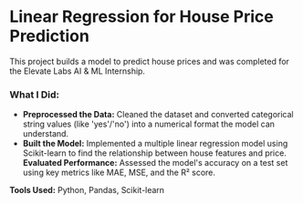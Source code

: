 # Linear Regression for House Price Prediction

This project builds a model to predict house prices and was completed for the Elevate Labs AI & ML Internship.

### What I Did:

* **Preprocessed the Data:** Cleaned the dataset and converted categorical string values (like 'yes'/'no') into a numerical format the model can understand.
* **Built the Model:** Implemented a multiple linear regression model using Scikit-learn to find the relationship between house features and price.
**Evaluated Performance:** Assessed the model's accuracy on a test set using key metrics like MAE, MSE, and the R² score.

**Tools Used:** Python, Pandas, Scikit-learn
